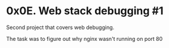 # 0x0E. Web stack debugging #1

Second project that covers web debugging.

The task was to figure out why nginx wasn't running on port 80
